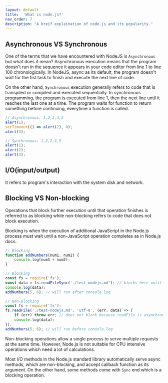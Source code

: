 ```yaml
---
layout: default
title:  'What is node.js?'
nav_order: 7
description: "A breif explaination of node.js and its popularity."
---
```


## Asynchronous VS Synchronous

One of the terms that we have encountered with NodeJS is ```Asynchronous``` but what does it mean? Asynchronous execution means that the program doesn't run in the sequence it appears in your code editor from line 1 to line 100 chronologically. In NodeJS, async as its default, the program doesn't wait for the fist task to finish and execute the next line of code.

On the other hand, ```Synchronous``` execution generally refers to code that is transpiled or compiled and executed sequentially. In synchronous programming, the program is executed from line 1, then the next line until it reaches the last one at a time. The program waits for function to return something before continuing, everytime a function is called.

```javascript
// Asynchronous: 1,2,3,4,5
alert(1);
setTimeout(() => alert(2), 0);
alert(3);

// Synchronous: 1,3,2,4,5
alert(1);
alert(2);
alert(3);
```

## I/O(input/output)

It refers to program's interaction with the system disk and network.

## Blocking VS Non-blocking

Operations that block further execution until that operation finishes is referred to as blocking while non-blocking refers to code that does not block execution.

Blocking is when the execution of additional JavaScript in the Node.js process must wait until a non-JavaScript operation completes as in Node.js docs.

```javascript
// Blocking
function addNumbers(num1, num2) {
    console.log(num1 + num2);
}

// Blocking
const fs = require('fs');
const data = fs.readFileSync('./test-nodejs.md'); // blocks here until test-nodejs.md is read.
console.log(data);
addNumbers(5, 6); // will run after console.log

// Non-Blocking
const fs = require('fs');
fs.readFile('./test-nodejs.md', 'utf-8', (err, data) => {
    if (err) throw err; // does not block because readFile is asynchronous.
    console.log(data);
});
addNumbers(5, 6); // will run before console.log
```

Non-blocking operations allow a single process to serve multiple requests at the same time. However, Node.js is not suitable for CPU intensive operations which need a lot of calculations.

Most I/O methods in the Node.js standard library automatically serve async methods, which are non-blocking, and accept callback function as its argument. On the other hand, some methods come with ```Sync``` end which is a blocking operation.